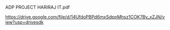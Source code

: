 ADP PROJECT HARIRAJ IT.pdf


https://drive.google.com/file/d/14UfdoPBPd6mxSdppMhsz1COK7Bv_xZJN/view?usp=drivesdk